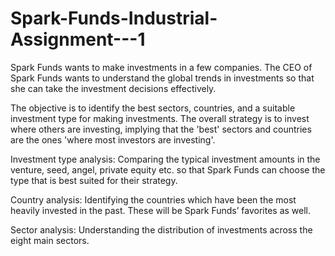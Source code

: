 # Spark-Funds-Industrial-Assignment---1
 
Spark Funds wants to make investments in a few companies. The CEO of Spark Funds wants to understand the global trends in investments so that she can take the investment decisions effectively.

The objective is to identify the best sectors, countries, and a suitable investment type for making investments. The overall strategy is to invest where others are investing, implying that the 'best' sectors and countries are the ones 'where most investors are investing'.

Investment type analysis: Comparing the typical investment amounts in the venture, seed, angel, private equity etc. so that Spark Funds can choose the type that is best suited for their strategy.

Country analysis: Identifying the countries which have been the most heavily invested in the past. These will be Spark Funds’ favorites as well.

Sector analysis: Understanding the distribution of investments across the eight main sectors.
